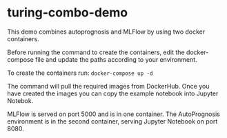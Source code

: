 # turing-combo-demo

This demo combines autoprognosis and MLFlow by using two docker containers.


Before running the command to create the containers, edit the docker-compose file
and update the paths according to your environment.

To create the containers run:
```docker-compose up -d```

The command will pull the required images from DockerHub. Once you have created the
images you can copy the example notebook into Jupyter Notebok.

MLFlow is served on port 5000 and is in one container. The AutoPrognosis environment
is in the second container, serving Jupyter Notebook on port 8080.
